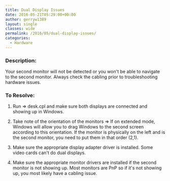 ```yaml
---
title: Dual Display Issues
date: 2016-05-21T05:29:00+00:00
author: gerryw1389
layout: single
classes: wide
permalink: /2016/05/dual-display-issues/
categories:
  - Hardware
---
```

<!--more-->

### Description:

Your second monitor will not be detected or you won't be able to navigate to the second monitor. Always check the cabling prior to troubleshooting hardware issues.

### To Resolve:

1. Run => desk.cpl and make sure both displays are connected and showing up in Windows.

2. Take note of the orientation of the monitors => If on extended mode, Windows will allow you to drag Windows to the second screen according to this orientation. If the monitor is physically on the left and is the second monitor, you need to put them in that order (2,1).

3. Make sure the appropriate display adapter driver is installed. Some video cards can't do dual displays.

4. Make sure the appropriate monitor drivers are installed if the second monitor is not showing up. Most monitors are PnP so if it's not showing up, you most likely have a cabling issue.